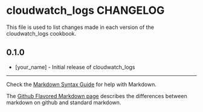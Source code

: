 cloudwatch_logs CHANGELOG
=========================

This file is used to list changes made in each version of the cloudwatch_logs cookbook.

0.1.0
-----
- [your_name] - Initial release of cloudwatch_logs

- - -
Check the [Markdown Syntax Guide](http://daringfireball.net/projects/markdown/syntax) for help with Markdown.

The [Github Flavored Markdown page](http://github.github.com/github-flavored-markdown/) describes the differences between markdown on github and standard markdown.
